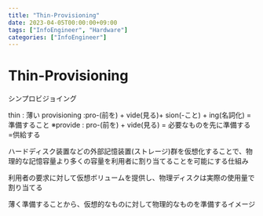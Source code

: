 ```yaml
---
title: "Thin-Provisioning"
date: 2023-04-05T00:00:00+09:00
tags: ["InfoEngineer", "Hardware"]
categories: ["InfoEngineer"]
---
```

# Thin-Provisioning

シンプロビジョイング

thin : 薄い
provisioning :pro-(前を) + vide(見る)+ sion(-こと) + ing(名詞化) = 準備すること
※provide : pro-(前を) + vide(見る) = 必要なものを先に準備する =供給する

ハードディスク装置などの外部記憶装置(ストレージ)群を仮想化することで、物理的な記憶容量より多くの容量を利用者に割り当てることを可能にする仕組み

利用者の要求に対して仮想ボリュームを提供し、物理ディスクは実際の使用量で割り当てる

薄く準備することから、仮想的なものに対して物理的なものを準備するイメージ